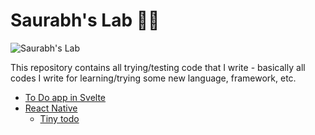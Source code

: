 # Saurabh's Lab 👨‍🔬
![Saurabh's Lab](https://media3.giphy.com/media/l0Iy8wR3vSemtX8xG/giphy.gif?cid=ecf05e472b63ggk2gm155iousj0pt4uwww5toz8z8gajlfsw&rid=giphy.gif&ct=g)

This repository contains all trying/testing code that I write - basically all codes I write for learning/trying some new language, framework, etc.

- [To Do app in Svelte](./todo-svelte)
- [React Native](./react-native)
  - [Tiny todo](./react-native/tiny-todo)